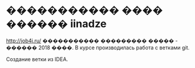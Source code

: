 # ����������� ���� ������ iinadze
http://job4j.ru/
����������� ��������� ����� - ������ 2018 ����.
В курсе производилась работа с ветками git.

Создание ветки из IDEA.